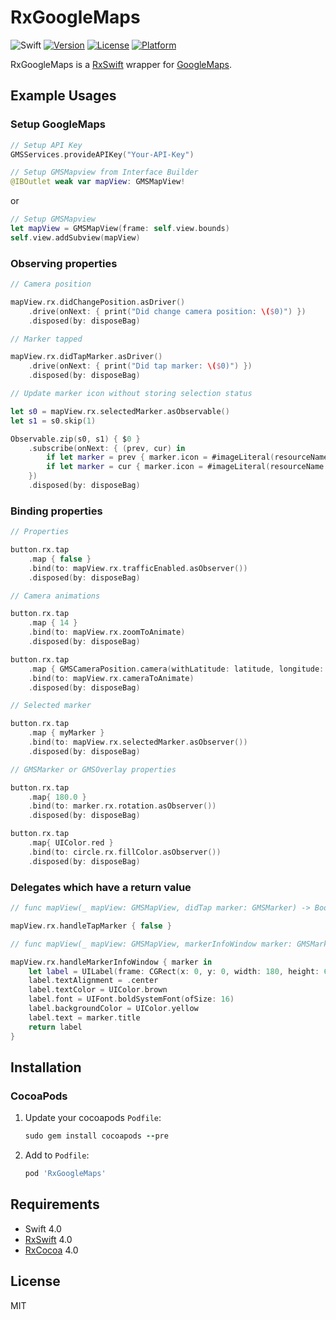 # RxGoogleMaps
![Swift](https://img.shields.io/badge/Swift-3.0-orange.svg)
[![Version](https://img.shields.io/cocoapods/v/RxGoogleMaps.svg?style=flat)](http://cocoapods.org/pods/RxGoogleMaps)
[![License](https://img.shields.io/cocoapods/l/RxGoogleMaps.svg?style=flat)](http://cocoapods.org/pods/RxGoogleMaps)
[![Platform](https://img.shields.io/cocoapods/p/RxGoogleMaps.svg?style=flat)](http://cocoapods.org/pods/RxGoogleMaps)


RxGoogleMaps is a [RxSwift](https://github.com/ReactiveX/RxSwift) wrapper for [GoogleMaps](https://developers.google.com/maps/documentation/ios-sdk/).

## Example Usages

### Setup GoogleMaps
```swift
// Setup API Key
GMSServices.provideAPIKey("Your-API-Key")
```


```swift
// Setup GMSMapview from Interface Builder
@IBOutlet weak var mapView: GMSMapView!
```
or
```swift
// Setup GMSMapview
let mapView = GMSMapView(frame: self.view.bounds)
self.view.addSubview(mapView)
```

### Observing properties
```swift
// Camera position

mapView.rx.didChangePosition.asDriver()
    .drive(onNext: { print("Did change camera position: \($0)") })
    .disposed(by: disposeBag)

// Marker tapped

mapView.rx.didTapMarker.asDriver()
    .drive(onNext: { print("Did tap marker: \($0)") })
    .disposed(by: disposeBag)

// Update marker icon without storing selection status

let s0 = mapView.rx.selectedMarker.asObservable()
let s1 = s0.skip(1)

Observable.zip(s0, s1) { $0 }
    .subscribe(onNext: { (prev, cur) in
        if let marker = prev { marker.icon = #imageLiteral(resourceName: "marker_normal") }
        if let marker = cur { marker.icon = #imageLiteral(resourceName: "marker_selected") }
    })
    .disposed(by: disposeBag)

```

### Binding properties
```Swift
// Properties

button.rx.tap
    .map { false }
    .bind(to: mapView.rx.trafficEnabled.asObserver())
    .disposed(by: disposeBag)

// Camera animations

button.rx.tap
    .map { 14 }
    .bind(to: mapView.rx.zoomToAnimate)
    .disposed(by: disposeBag)

button.rx.tap
    .map { GMSCameraPosition.camera(withLatitude: latitude, longitude: longitude, zoom: 8, bearing: 10, viewingAngle: 30) }
    .bind(to: mapView.rx.cameraToAnimate)
    .disposed(by: disposeBag)

// Selected marker

button.rx.tap
    .map { myMarker }
    .bind(to: mapView.rx.selectedMarker.asObserver())
    .disposed(by: disposeBag)

// GMSMarker or GMSOverlay properties

button.rx.tap
    .map{ 180.0 }
    .bind(to: marker.rx.rotation.asObserver())
    .disposed(by: disposeBag)

button.rx.tap
    .map{ UIColor.red }
    .bind(to: circle.rx.fillColor.asObserver())
    .disposed(by: disposeBag)

```

### Delegates which have a return value
```Swift
// func mapView(_ mapView: GMSMapView, didTap marker: GMSMarker) -> Bool

mapView.rx.handleTapMarker { false }

// func mapView(_ mapView: GMSMapView, markerInfoWindow marker: GMSMarker) -> UIView?

mapView.rx.handleMarkerInfoWindow { marker in
    let label = UILabel(frame: CGRect(x: 0, y: 0, width: 180, height: 60))
    label.textAlignment = .center
    label.textColor = UIColor.brown
    label.font = UIFont.boldSystemFont(ofSize: 16)
    label.backgroundColor = UIColor.yellow
    label.text = marker.title
    return label
}

```

## Installation

### CocoaPods

1. Update your cocoapods `Podfile`:

    ```ruby
    sudo gem install cocoapods --pre
    ```

2. Add to `Podfile`:

    ```ruby
    pod 'RxGoogleMaps'
    ```

## Requirements

- Swift 4.0
- [RxSwift](https://github.com/ReactiveX/RxSwift) 4.0
- [RxCocoa](https://github.com/ReactiveX/RxSwift) 4.0

## License

MIT
